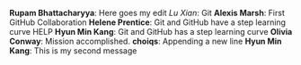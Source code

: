 **Rupam Bhattacharyya**: Here goes my edit
_Lu Xian_: Git
**Alexis Marsh**:  First GitHub Collaboration
**Helene Prentice**: Git and GitHub have a step learning curve
HELP
**Hyun Min Kang**: Git and GitHub has a step learning curve
**Olivia Conway**: Mission accomplished.
**choiqs**: Appending a new line
**Hyun Min Kang**: This is my second message